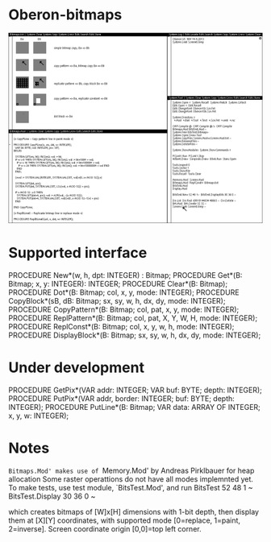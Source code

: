 # Oberon-bitmaps

![Bitmaps.Mod](Screen0.png?raw=true "Bitmaps.Mod")

# Supported interface
PROCEDURE New*(w, h, dpt: INTEGER) : Bitmap;
PROCEDURE Get*(B: Bitmap; x, y: INTEGER): INTEGER;
PROCEDURE Clear*(B: Bitmap);
PROCEDURE Dot*(B: Bitmap; col, x, y, mode: INTEGER);
PROCEDURE CopyBlock*(sB, dB: Bitmap; sx, sy, w, h, dx, dy, mode: INTEGER);
PROCEDURE CopyPattern*(B: Bitmap; col, pat, x, y, mode: INTEGER);
PROCEDURE ReplPattern*(B: Bitmap; col, pat, X, Y, W, H, mode: INTEGER);
PROCEDURE ReplConst*(B: Bitmap; col, x, y, w, h, mode: INTEGER);
PROCEDURE DisplayBlock*(B: Bitmap; sx, sy, w, h, dx, dy, mode: INTEGER);

# Under development
PROCEDURE GetPix*(VAR addr: INTEGER; VAR buf: BYTE; depth: INTEGER);
PROCEDURE PutPix*(VAR addr, border: INTEGER; buf: BYTE; depth: INTEGER);
PROCEDURE PutLine*(B: Bitmap; VAR data: ARRAY OF INTEGER; x, y, w: INTEGER);

# Notes
`Bitmaps.Mod' makes use of `Memory.Mod' by Andreas Pirklbauer for heap allocation
Some raster operattions do not have all modes implemnted yet.
To make tests, use test module, `BitsTest.Mod', and run
   BitsTest 52 48 1 ~  BitsTest.Display 30 36 0 ~

which creates bitmaps of [W]x[H] dimensions with 1-bit depth, then display them at [X][Y] coordinates, with supported mode [0=replace, 1=paint, 2=inverse].
Screen coordinate origin [0,0]=top left corner.

